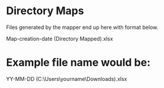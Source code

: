 # Directory Maps

Files generated by the mapper end up here with format below.

Map-creation-date (Directory Mapped).xlsx

# Example file name would be:

YY-MM-DD (C:\Users\yourname\Downloads).xlsx
